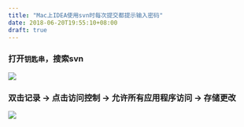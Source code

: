 ```yaml
---
title: "Mac上IDEA使用svn时每次提交都提示输入密码"
date: 2018-06-20T19:55:10+08:00
draft: true
---
```


<!--more-->

### 打开`钥匙串`，搜索svn
![](http://7xv4mv.com1.z0.glb.clouddn.com/2018-06-19-030311.png)

### 双击记录 -> 点击访问控制 -> 允许所有应用程序访问 -> 存储更改
![](http://7xv4mv.com1.z0.glb.clouddn.com/2018-06-19-030359.png)
